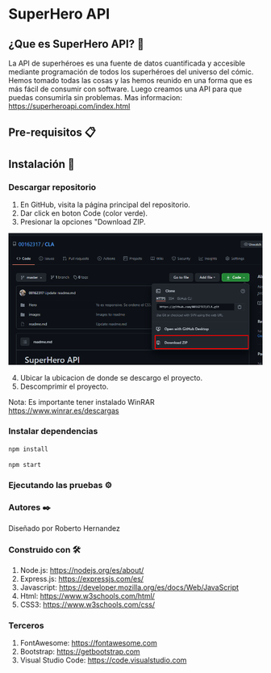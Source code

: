 # SuperHero API

## ¿Que es SuperHero API? 🦸
La API de superhéroes es una fuente de datos cuantificada y accesible mediante programación de todos los superhéroes del universo del cómic. Hemos tomado todas las cosas y las hemos reunido en una forma que es más fácil de consumir con software. Luego creamos una API para que puedas consumirla sin problemas.
Mas informacion: https://superheroapi.com/index.html

## Pre-requisitos 📋

## Instalación 🔧

### Descargar repositorio

1. En GitHub, visita la página principal del repositorio.
2. Dar click en boton Code (color verde).
3. Presionar la opciones "Download ZIP.

![](images/image1.png)

4. Ubicar la ubicacion de donde se descargo el proyecto.
5. Descomprimir el proyecto.

Nota: Es importante tener instalado WinRAR
https://www.winrar.es/descargas

### Instalar dependencias

```bash
npm install
```

```bash
npm start
```

### Ejecutando las pruebas ⚙️

### Autores ✒️
Diseñado por Roberto Hernandez

### Construido con 🛠️
1. Node.js: https://nodejs.org/es/about/
2. Express.js: https://expressjs.com/es/
3. Javascript: https://developer.mozilla.org/es/docs/Web/JavaScript
4. Html: https://www.w3schools.com/html/
5. CSS3: https://www.w3schools.com/css/

### Terceros
1. FontAwesome: https://fontawesome.com
2. Bootstrap: https://getbootstrap.com
3. Visual Studio Code: https://code.visualstudio.com
